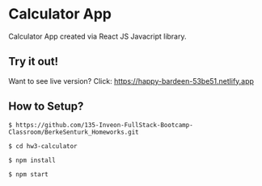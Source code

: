 # Calculator App

Calculator App created via React JS Javacript library.

## Try it out!

Want to see live version? Click: https://happy-bardeen-53be51.netlify.app

## How to Setup?


```
$ https://github.com/135-Inveon-FullStack-Bootcamp-Classroom/BerkeSenturk_Homeworks.git

$ cd hw3-calculator

$ npm install

$ npm start
```

